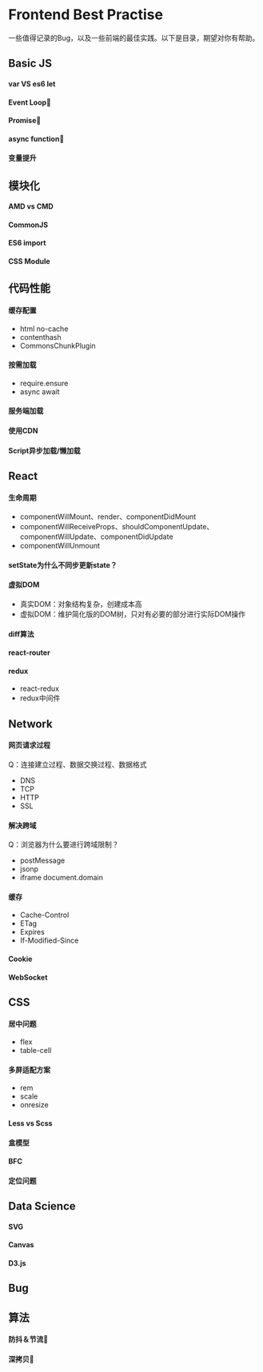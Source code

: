 # Frontend Best Practise
一些值得记录的Bug，以及一些前端的最佳实践。以下是目录，期望对你有帮助。

## Basic JS
#### var VS es6 let
#### Event Loop💌
#### Promise💌
#### async function💌
#### 变量提升

## 模块化
#### AMD vs CMD
#### CommonJS
#### ES6 import
#### CSS Module

## 代码性能
#### 缓存配置
- html no-cache
- contenthash
- CommonsChunkPlugin
#### 按需加载
- require.ensure
- async await
#### 服务端加载
#### 使用CDN
#### Script异步加载/懒加载

## React
#### 生命周期
- componentWillMount、render、componentDidMount
- componentWillReceiveProps、shouldComponentUpdate、componentWillUpdate、componentDidUpdate
- componentWillUnmount
#### setState为什么不同步更新state？
#### 虚拟DOM
- 真实DOM：对象结构复杂，创建成本高
- 虚拟DOM：维护简化版的DOM树，只对有必要的部分进行实际DOM操作
#### diff算法
#### react-router
#### redux
- react-redux
- redux中间件

## Network
#### 网页请求过程
Q：连接建立过程、数据交换过程、数据格式
- DNS
- TCP
- HTTP
- SSL
#### 解决跨域
Q：浏览器为什么要进行跨域限制？
- postMessage
- jsonp
- iframe document.domain 
#### 缓存
- Cache-Control
- ETag
- Expires
- If-Modified-Since
#### Cookie
#### WebSocket

## CSS
#### 居中问题
- flex
- table-cell
#### 多屏适配方案
- rem
- scale 
- onresize
#### Less vs Scss
#### 盒模型
#### BFC
#### 定位问题


## Data Science
#### SVG
#### Canvas
#### D3.js


## Bug


## 算法
#### 防抖＆节流💌
#### 深拷贝💌
